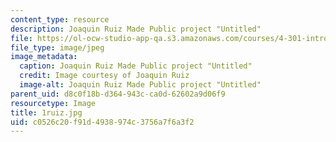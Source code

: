 ```yaml
---
content_type: resource
description: Joaquin Ruiz Made Public project "Untitled"
file: https://ol-ocw-studio-app-qa.s3.amazonaws.com/courses/4-301-introduction-to-the-visual-arts-spring-2007/c0526c20f91d4938974c3756a7f6a3f2_1ruiz.jpg
file_type: image/jpeg
image_metadata:
  caption: Joaquin Ruiz Made Public project "Untitled"
  credit: Image courtesy of Joaquin Ruiz
  image-alt: Joaquin Ruiz Made Public project "Untitled"
parent_uid: d8c0f18b-d364-943c-ca0d-62602a9d06f9
resourcetype: Image
title: 1ruiz.jpg
uid: c0526c20-f91d-4938-974c-3756a7f6a3f2
---
```

